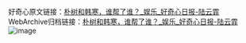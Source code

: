 好奇心原文链接：[朴树和韩寒，谁帮了谁？_娱乐_好奇心日报-陆云霏](https://www.qdaily.com/articles/1503.html)
WebArchive归档链接：[朴树和韩寒，谁帮了谁？_娱乐_好奇心日报-陆云霏](http://web.archive.org/web/20170710151548/http://www.qdaily.com:80/articles/1503.html)
![image](http://ww3.sinaimg.cn/large/007d5XDply1g3v4g4j7unj30u03e57wh)